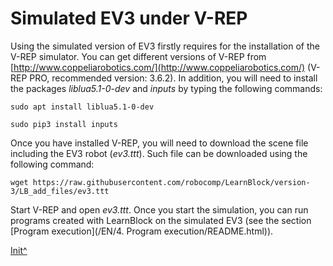 <a name="Init"></a>

# Simulated EV3 under V-REP

Using the simulated version of EV3 firstly requires for the installation of the V-REP simulator. You can get different versions of V-REP from [http://www.coppeliarobotics.com/](http://www.coppeliarobotics.com/) (V-REP PRO, recommended version: 3.6.2). In addition, you will need to install the packages *liblua5.1-0-dev* and *inputs* by typing the following commands:

	sudo apt install liblua5.1-0-dev

	sudo pip3 install inputs

Once you have installed V-REP, you will need to download the scene file including the EV3 robot (*ev3.ttt*). Such file can be downloaded using the following command: 

	wget https://raw.githubusercontent.com/robocomp/LearnBlock/version-3/LB_add_files/ev3.ttt

Start V-REP and open *ev3.ttt*. Once you start the simulation, you can run programs created with LearnBlock on the simulated EV3 (see the section [Program execution](<hidepath>/EN/4. Program execution/README.html)).
 
[Init^](#Init)

